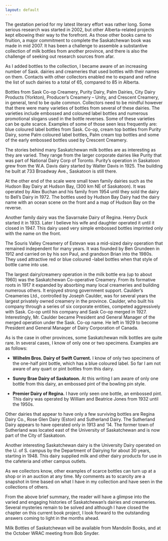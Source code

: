 ```yaml
---
layout: default
---
```

The gestation period for my latest literary effort was rather long.  Some serious research was started in 2002, but other Alberta-related projects kept elbowing their way to the forefront.  As those other books came to fruition, a major commitment to complete the Saskatchewan book was made in mid 2007.  It has been a challenge to assemble a substantive collection of milk bottles from another province, and there is also the challenge of seeking out research sources from afar.

As I added bottles to the collection, I became aware of an increasing number of Sask. dairies and creameries that used bottles with their names on them.  Contacts with other collectors enabled me to expand and refine the list of such dairies to a total of 65, compared to 85 in Alberta.

Bottles from Sask Co-op Creamery, Purity Dairy, Palm Dairies, City Dairy Products (Yorkton), Producer’s Creamery – Unity, and Crescent Creamery, in general, tend to be quite common.  Collectors need to be mindful however that there were many varieties of bottles from several of these dairies.  The varieties include embossed and coloured label bottles and numerous promotional slogans used in the bottle reverses.  Some of these varieties can be quite scarce.  Examples of some of those seen less frequently are:  blue coloured label bottles from Sask. Co-op, cream top bottles from Purity Dairy, some Palm coloured label bottles, Palm cream top bottles and some of the early embossed bottles used by Crescent Creamery.

The stories behind many Saskatchewan milk bottles are as interesting as they are varied.  They range from the larger corporate dairies like Purity that was part of National Dairy Corp of Toronto.  Purity’s operation in Saskatoon grew from the W.A. Davis dairy started by Walter Davis in 1925.  The building he built at 733 Broadway Ave., Saskatoon is still there.

At the other end of the scale were small town family dairies such as the Hudson Bay Dairy at Hudson Bay, (300 km NE of Saskatoon).  It was operated by Alex Buchan and his family from 1954 until they sold the dairy to Bell’s Dairy in 1972.  The bottles used by Hudson Bay Dairy had the dairy name with an ocean scene on the front and a map of Hudson Bay on the reverse.

Another family dairy was the Savarnake Dairy of Regina.  Henry Duck started it in 1933.  Later I believe his wife and daughter operated it until it closed in 1947.  This dairy used very simple embossed bottles imprinted only with the name on the front.

The Souris Valley Creamery of Estevan was a mid-sized dairy operation that remained independent for many years.  It was founded by Ben Grundeen in 1912 and carried on by his son Paul, and grandson Brian into the 1980s.  They used attractive red or blue coloured -label bottles when that style of bottle came into use.

The largest dairy/creamery operation in the milk bottle era (up to about 1960) was the Saskatchewan Co-operative Creamery.  From its formative roots in 1917 it expanded by absorbing many local creameries and building numerous others.  It enjoyed strong government support.  Caulder’s Creameries Ltd., controlled by Joseph Caulder, was for several years the largest privately owned creamery in the province.  Caulder, who built his company through a series of six corporate entities, competed aggressively with Sask. Co-op until his company and Sask Co-op merged in 1927.  Interestingly, Mr. Caulder became President and General Manager of the merged operation under the Sask. Co-op name.  He left in 1929 to become President and General Manager of Dairy Corporation of Canada.

As is the case in other provinces, some Saskatchewan milk bottles are quite rare.  In several cases, I know of only one or two specimens.  Examples are as follows:

* **Wilhelm Bros. Dairy of Swift Current.**  I know of only two specimens of the one-half pint bottle, which has a blue coloured label.  So far I am not aware of any quart or pint bottles from this dairy.

* **Sunny Brae Dairy of Saskatoon.**  At this writing I am aware of only one bottle from this dairy, an embossed pint of the bowling pin style.

* **Premier Dairy of Regina.**  I have only seen one bottle, an embossed pint.  This dairy was operated by William and Beatrice Jones from 1932 until the 1950s.

Other dairies that appear to have only a few surviving bottles are Regina Dairy Co., Rose Glen Dairy (Eston) and Sutherland Dairy. The Sutherland Dairy appears to have operated only in 1913 and ’14.   The former town of Sutherland was located east of the University of Saskatchewan and is now part of the City of Saskatoon.

Another interesting Saskatchewan dairy is the University Dairy operated on the U. of S. campus by the Department of Dairying for about 30 years, starting in 1948.  This dairy supplied milk and other dairy products for use in the cafeteria and other campus outlets.

As we collectors know, other examples of scarce bottles can turn up at a shop or in an auction at any time.  My comments as to scarcity are a snapshot in time based on what I have in my collection and have seen in the collections of others.

From the above brief summary, the reader will have a glimpse into the varied and engaging histories of Saskatchewan’s dairies and creameries.  Several mysteries remain to be solved and although I have closed the chapter on this current book project,  I look forward to the outstanding answers coming to light in the months ahead.

Milk Bottles of Saskatchewan will be available from Mandolin Books, and at the October WRAC meeting from Bob Snyder.
